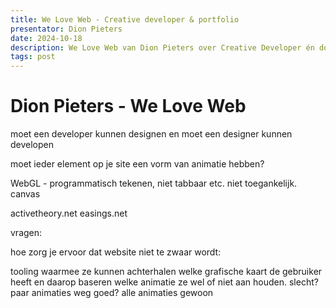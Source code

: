 ```yaml
---
title: We Love Web - Creative developer & portfolio
presentator: Dion Pieters
date: 2024-10-18
description: We Love Web van Dion Pieters over Creative Developer én docent FDND (!) over zijn portfolio 
tags: post
---
```


# Dion Pieters - We Love Web

moet een developer kunnen designen
en moet een designer kunnen developen

moet ieder element op je site een vorm van animatie hebben?

WebGL - programmatisch tekenen, niet tabbaar etc. niet toegankelijk. canvas

activetheory.net
easings.net

vragen:

hoe zorg je ervoor dat website niet te zwaar wordt:

  tooling waarmee ze kunnen achterhalen welke grafische kaart de gebruiker heeft en daarop baseren welke animatie ze wel of niet aan houden. 
  slecht? paar animaties weg
  goed? alle animaties gewoon


